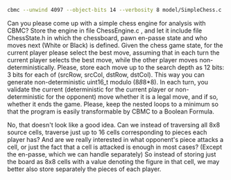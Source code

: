 ```bash
cbmc --unwind 4097 --object-bits 14 --verbosity 8 model/SimpleChess.c
```

Can you please come up with a simple chess engine for analysis with CBMC? Store the engine in file ChessEngine.c , and let it include file ChessState.h in which the chessboard, pawn en-passe state and who moves next (White or Black) is defined. Given the chess game state, for the current player please select the best move, assuming that in each turn the current player selects the best move, while the other player moves non-deterministically. Please, store each move up to the search depth as 12 bits: 3 bits for each of (srcRow, srcCol, dstRow, dstCol). This way you can generate non-deterministic uint16_t modulo (8*8*8*8). In each turn, you validate the current (deterministic for the current player or non-deterministic for the opponent) move whether it is a legal move, and if so, whether it ends the game. Please, keep the nested loops to a minimum so that the program is easily transformable by CBMC to a Boolean Formula.

No, that doesn't look like a good idea. Can we instead of traversing all 8x8 source cells, traverse just up to 16 cells corresponding to pieces each player has? And are we really interested in what opponent's piece attacks a cell, or just the fact that a cell is attacked is enough in most cases? (Except the en-passe, which we can handle separately) So instead of storing just the board as 8x8 cells with a value denoting the figure in that cell, we may better also store separately the pieces of each player.